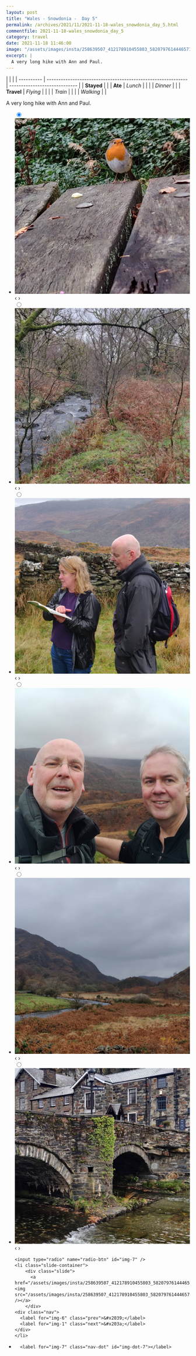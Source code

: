 ```yaml
---
layout: post
title: "Wales - Snowdonia -  Day 5"
permalink: /archives/2021/11/2021-11-18-wales_snowdonia_day_5.html
commentfile: 2021-11-18-wales_snowdonia_day_5
category: travel
date: 2021-11-18 11:46:00
image: "/assets/images/insta/258639507_412178910455803_5820797614446571909_n_17908253702119973.jpg"
excerpt: |
  A very long hike with Ann and Paul.
---
```


|            |                                                              |
| ---------- | ------------------------------------------------------------ | ----------------------------- |
| **Stayed** |  |
| **Ate**    | _Lunch_                                                      |          |
|            | _Dinner_                                                     |          |
| **Travel** | _Flying_                                                     |          |
|            | _Train_                                                      |          |
|            | _Walking_                                                    |          |


A very long hike with Ann and Paul.


<ul class="slides">
    <input type="radio" name="radio-btn" id="img-1" checked="checked" />
    <li class="slide-container">
        <div class="slide">
          <a href="/assets/images/insta/257745204_4894231437294542_3098579191878701974_n_17972441512433589.jpg"><img src="/assets/images/insta/257745204_4894231437294542_3098579191878701974_n_17972441512433589.jpg" /></a>
        </div>
    <div class="nav">
      <label for="img-7" class="prev">&#x2039;</label>
      <label for="img-2" class="next">&#x203a;</label>
    </div>
    </li>
        <input type="radio" name="radio-btn" id="img-2"  />
    <li class="slide-container">
        <div class="slide">
          <a href="/assets/images/insta/258788345_227611566009338_3894941746702538701_n_17914215278032494.jpg"><img src="/assets/images/insta/258788345_227611566009338_3894941746702538701_n_17914215278032494.jpg" /></a>
        </div>
    <div class="nav">
      <label for="img-1" class="prev">&#x2039;</label>
      <label for="img-3" class="next">&#x203a;</label>
    </div>
    </li>
        <input type="radio" name="radio-btn" id="img-3"  />
    <li class="slide-container">
        <div class="slide">
          <a href="/assets/images/insta/258717158_140306818341848_8826801403854544642_n_17901766346243896.jpg"><img src="/assets/images/insta/258717158_140306818341848_8826801403854544642_n_17901766346243896.jpg" /></a>
        </div>
    <div class="nav">
      <label for="img-2" class="prev">&#x2039;</label>
      <label for="img-4" class="next">&#x203a;</label>
    </div>
    </li>
        <input type="radio" name="radio-btn" id="img-4"  />
    <li class="slide-container">
        <div class="slide">
          <a href="/assets/images/insta/257715478_3093964284222214_8513530850397131867_n_17915339480116879.jpg"><img src="/assets/images/insta/257715478_3093964284222214_8513530850397131867_n_17915339480116879.jpg" /></a>
        </div>
    <div class="nav">
      <label for="img-3" class="prev">&#x2039;</label>
      <label for="img-5" class="next">&#x203a;</label>
    </div>
    </li>
        <input type="radio" name="radio-btn" id="img-5"  />
    <li class="slide-container">
        <div class="slide">
          <a href="/assets/images/insta/258719858_317560466579233_1979138053172218513_n_17849873729656478.jpg"><img src="/assets/images/insta/258719858_317560466579233_1979138053172218513_n_17849873729656478.jpg" /></a>
        </div>
    <div class="nav">
      <label for="img-4" class="prev">&#x2039;</label>
      <label for="img-6" class="next">&#x203a;</label>
    </div>
    </li>
        <input type="radio" name="radio-btn" id="img-6"  />
    <li class="slide-container">
        <div class="slide">
          <a href="/assets/images/insta/257826065_261284312692766_960754398212895931_n_17905639787177957.jpg"><img src="/assets/images/insta/257826065_261284312692766_960754398212895931_n_17905639787177957.jpg" /></a>
        </div>
    <div class="nav">
      <label for="img-5" class="prev">&#x2039;</label>
      <label for="img-7" class="next">&#x203a;</label>
    </div>
    </li>
    
    <input type="radio" name="radio-btn" id="img-7" />
    <li class="slide-container">
        <div class="slide">
          <a href="/assets/images/insta/258639507_412178910455803_5820797614446571909_n_17908253702119973.jpg"><img src="/assets/images/insta/258639507_412178910455803_5820797614446571909_n_17908253702119973.jpg" /></a>
        </div>
    <div class="nav">
      <label for="img-6" class="prev">&#x2039;</label>
      <label for="img-1" class="next">&#x203a;</label>
    </div>
    </li>
			
<li class="nav-dots">
      <label for="img-1" class="nav-dot" id="img-dot-1"></label>
      <label for="img-2" class="nav-dot" id="img-dot-2"></label>
      <label for="img-3" class="nav-dot" id="img-dot-3"></label>
      <label for="img-4" class="nav-dot" id="img-dot-4"></label>
      <label for="img-5" class="nav-dot" id="img-dot-5"></label>
      <label for="img-6" class="nav-dot" id="img-dot-6"></label>

      <label for="img-7" class="nav-dot" id="img-dot-7"></label>

</li>
</ul>        
             

		